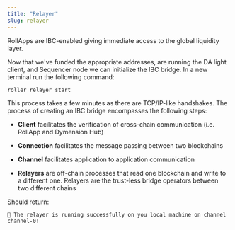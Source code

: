 ```yaml
---
title: "Relayer"
slug: relayer
---
```


RollApps are IBC-enabled giving immediate access to the global liquidity layer.

Now that we've funded the appropriate addresses, are running the DA light client, and Sequencer node we can initialize the IBC bridge. In a new terminal run the following command:

```
roller relayer start
```

This process takes a few minutes as there are TCP/IP-like handshakes. The process of creating an IBC bridge encompasses the following steps:

-   **Client** facilitates the verification of cross-chain communication (i.e. RollApp and Dymension Hub)

-   **Connection** facilitates the message passing between two blockchains

-   **Channel** facilitates application to application communication

-   **Relayers** are off-chain processes that read one blockchain and write to a different one. Relayers are the trust-less bridge operators between two different chains

Should return:

```
💈 The relayer is running successfully on you local machine on channel channel-0!
```
